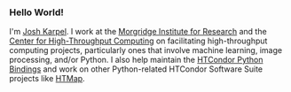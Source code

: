 ### Hello World!

I'm [Josh Karpel](https://www.jtk.dev/).
I work at the
[Morgridge Institute for Research](https://morgridge.org/) 
and the
[Center for High-Throughput Computing](http://chtc.cs.wisc.edu/)
on facilitating high-throughput computing projects, particularly ones that involve machine learning, image processing, and/or Python.
I also help maintain the 
[HTCondor Python Bindings](https://htcondor.readthedocs.io/en/latest/apis/python-bindings/index.html) 
and work on other Python-related HTCondor Software Suite projects like 
[HTMap](https://htmap.readthedocs.io/en/latest/).
